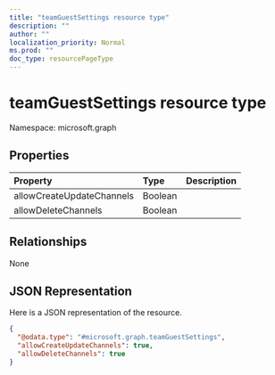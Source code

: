 ```yaml
---
title: "teamGuestSettings resource type"
description: ""
author: ""
localization_priority: Normal
ms.prod: ""
doc_type: resourcePageType
---
```


# teamGuestSettings resource type


Namespace: microsoft.graph



## Properties
|Property|Type|Description|
|:---|:---|:---|
|allowCreateUpdateChannels|Boolean||
|allowDeleteChannels|Boolean||

## Relationships
None

## JSON Representation
Here is a JSON representation of the resource.
<!-- {
  "blockType": "resource",
  "@odata.type": "microsoft.graph.teamGuestSettings"
}
-->
``` json
{
  "@odata.type": "#microsoft.graph.teamGuestSettings",
  "allowCreateUpdateChannels": true,
  "allowDeleteChannels": true
}
```

